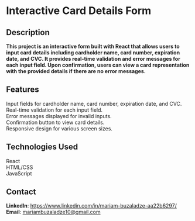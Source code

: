 # Interactive Card Details Form  


## Description  
**This project is an interactive form built with React that allows users to input card details including cardholder name, card number, expiration date, and CVC. It provides real-time validation and error messages for each input field. Upon confirmation, users can view a card representation with the provided details if there are no error messages.**


## Features
Input fields for cardholder name, card number, expiration date, and CVC.  
Real-time validation for each input field.  
Error messages displayed for invalid inputs.  
Confirmation button to view card details.  
Responsive design for various screen sizes.  


## Technologies Used  
React  
HTML/CSS  
JavaScript  


## Contact

**LinkedIn**: https://www.linkedin.com/in/mariam-buzaladze-aa22b6297/  
**Email**: mariambuzaladze10@gmail.com  
